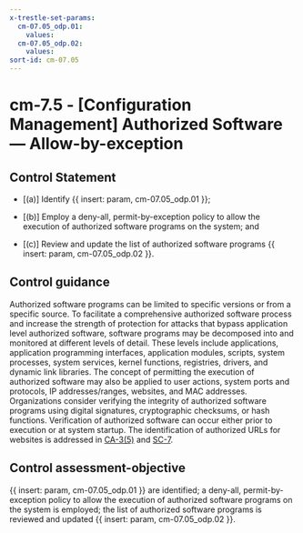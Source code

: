 ```yaml
---
x-trestle-set-params:
  cm-07.05_odp.01:
    values:
  cm-07.05_odp.02:
    values:
sort-id: cm-07.05
---
```


# cm-7.5 - \[Configuration Management\] Authorized Software — Allow-by-exception

## Control Statement

- \[(a)\] Identify {{ insert: param, cm-07.05_odp.01 }};

- \[(b)\] Employ a deny-all, permit-by-exception policy to allow the execution of authorized software programs on the system; and

- \[(c)\] Review and update the list of authorized software programs {{ insert: param, cm-07.05_odp.02 }}.

## Control guidance

Authorized software programs can be limited to specific versions or from a specific source. To facilitate a comprehensive authorized software process and increase the strength of protection for attacks that bypass application level authorized software, software programs may be decomposed into and monitored at different levels of detail. These levels include applications, application programming interfaces, application modules, scripts, system processes, system services, kernel functions, registries, drivers, and dynamic link libraries. The concept of permitting the execution of authorized software may also be applied to user actions, system ports and protocols, IP addresses/ranges, websites, and MAC addresses. Organizations consider verifying the integrity of authorized software programs using digital signatures, cryptographic checksums, or hash functions. Verification of authorized software can occur either prior to execution or at system startup. The identification of authorized URLs for websites is addressed in [CA-3(5)](#ca-3.5) and [SC-7](#sc-7).

## Control assessment-objective

{{ insert: param, cm-07.05_odp.01 }} are identified;
a deny-all, permit-by-exception policy to allow the execution of authorized software programs on the system is employed;
the list of authorized software programs is reviewed and updated {{ insert: param, cm-07.05_odp.02 }}.
